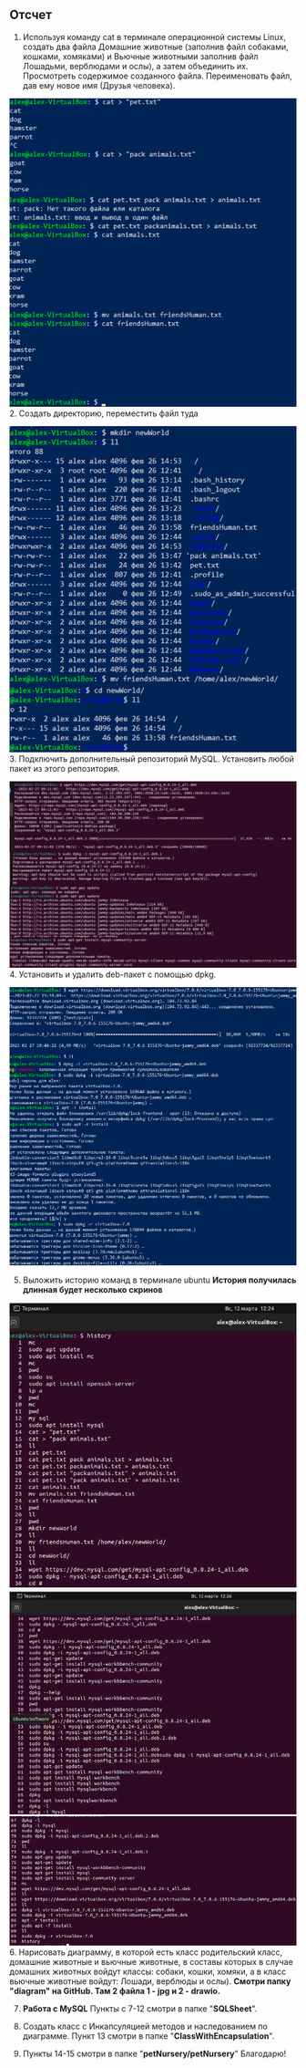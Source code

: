 ## Отсчет

1. Используя команду cat в терминале операционной системы Linux, создать
два файла Домашние животные (заполнив файл собаками, кошками,
хомяками) и Вьючные животными заполнив файл Лошадьми, верблюдами и
ослы), а затем объединить их. Просмотреть содержимое созданного файла.
Переименовать файл, дав ему новое имя (Друзья человека).

![Скрин](https://github.com/KuroTamashiAF/FinalCertification1Year/blob/main/screenshots/1.jpg?raw=true)
2. Создать директорию, переместить файл туда

 ![Скрин](https://github.com/KuroTamashiAF/FinalCertification1Year/blob/main/screenshots/2.jpg?raw=true)
3. Подключить дополнительный репозиторий MySQL. Установить любой пакет
из этого репозитория.

![Скрин](https://github.com/KuroTamashiAF/FinalCertification1Year/blob/main/screenshots/3.jpg?raw=true)
4. Установить и удалить deb-пакет с помощью dpkg.

![изображение](https://github.com/KuroTamashiAF/FinalCertification1Year/blob/main/screenshots/4.jpg?raw=true)

5. Выложить историю команд в терминале ubuntu
**История получилась длинная будет несколько скринов**

![Скрин](https://github.com/KuroTamashiAF/FinalCertification1Year/blob/main/screenshots/5.jpg?raw=true)
![Скрин](https://github.com/KuroTamashiAF/FinalCertification1Year/blob/main/screenshots/6.jpg?raw=true)
![скрин](https://github.com/KuroTamashiAF/FinalCertification1Year/blob/main/screenshots/7.jpg?raw=true)
6. Нарисовать диаграмму, в которой есть класс родительский класс, домашние
животные и вьючные животные, в составы которых в случае домашних
животных войдут классы: собаки, кошки, хомяки, а в класс вьючные животные
войдут: Лошади, верблюды и ослы).
**Смотри папку "diagram" на GitHub. Там 2 файла 1 - jpg и 2 - drawio.**

7. **Работа с MySQL**
Пункты с 7-12 смотри в папке "**SQLSheet**".

9.  Создать класс с Инкапсуляцией методов и наследованием по диаграмме.
Пункт 13 смотри в папке "**ClassWithEncapsulation**".

9.  Пункты 14-15 смотри в папке "**petNursery/petNursery**"
Благодарю!








